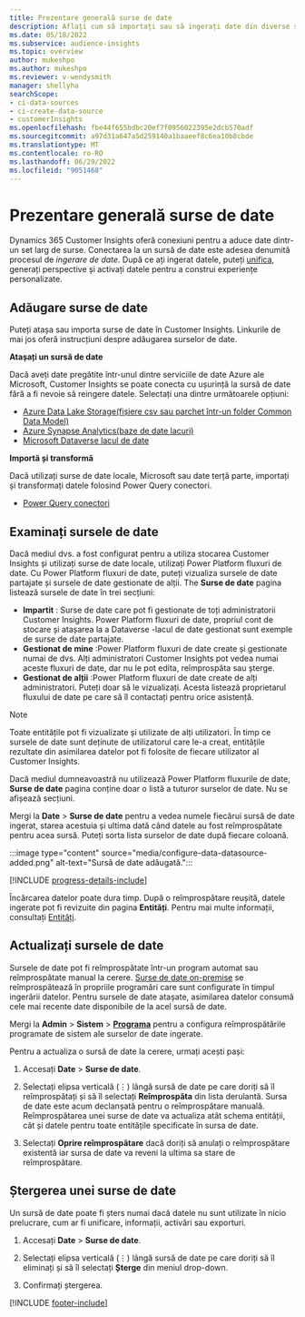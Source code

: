```yaml
---
title: Prezentare generală surse de date
description: Aflați cum să importați sau să ingerați date din diverse surse.
ms.date: 05/18/2022
ms.subservice: audience-insights
ms.topic: overview
author: mukeshpo
ms.author: mukeshpo
ms.reviewer: v-wendysmith
manager: shellyha
searchScope:
- ci-data-sources
- ci-create-data-source
- customerInsights
ms.openlocfilehash: fbe44f655bdbc20ef7f0956022395e2dcb570adf
ms.sourcegitcommit: a97d31a647a5d259140a1baaeef8c6ea10b8cbde
ms.translationtype: MT
ms.contentlocale: ro-RO
ms.lasthandoff: 06/29/2022
ms.locfileid: "9051468"
---
```

# <a name="data-sources-overview"></a>Prezentare generală surse de date

Dynamics 365 Customer Insights oferă conexiuni pentru a aduce date dintr-un set larg de surse. Conectarea la un sursă de date este adesea denumită procesul de *ingerare de date*. După ce ați ingerat datele, puteți [unifica](data-unification.md), generați perspective și activați datele pentru a construi experiențe personalizate.

## <a name="add-data-sources"></a>Adăugare surse de date

Puteți atașa sau importa surse de date în Customer Insights. Linkurile de mai jos oferă instrucțiuni despre adăugarea surselor de date.

**Atașați un sursă de date**

Dacă aveți date pregătite într-unul dintre serviciile de date Azure ale Microsoft, Customer Insights se poate conecta cu ușurință la sursă de date fără a fi nevoie să reingere datele. Selectați una dintre următoarele opțiuni:
- [Azure Data Lake Storage(fișiere csv sau parchet într-un folder Common Data Model)](connect-common-data-model.md)
- [Azure Synapse Analytics(baze de date lacuri)](connect-synapse.md)
- [Microsoft Dataverse lacul de date](connect-dataverse-managed-lake.md)

**Importă și transformă**

Dacă utilizați surse de date locale, Microsoft sau date terță parte, importați și transformați datele folosind Power Query conectori.
- [Power Query conectori](connect-power-query.md)

## <a name="review-data-sources"></a>Examinați sursele de date

Dacă mediul dvs. a fost configurat pentru a utiliza stocarea Customer Insights și utilizați surse de date locale, utilizați Power Platform fluxuri de date. Cu Power Platform fluxuri de date, puteți vizualiza sursele de date partajate și sursele de date gestionate de alții. The **Surse de date** pagina listează sursele de date în trei secțiuni:
- **Impartit** : Surse de date care pot fi gestionate de toți administratorii Customer Insights. Power Platform fluxuri de date, propriul cont de stocare și atașarea la a Dataverse -lacul de date gestionat sunt exemple de surse de date partajate.
- **Gestionat de mine** :Power Platform fluxuri de date create și gestionate numai de dvs. Alți administratori Customer Insights pot vedea numai aceste fluxuri de date, dar nu le pot edita, reîmprospăta sau șterge.
- **Gestionat de alții** :Power Platform fluxuri de date create de alți administratori. Puteți doar să le vizualizați. Acesta listează proprietarul fluxului de date pe care să îl contactați pentru orice asistență.
> [!NOTE]
> Toate entitățile pot fi vizualizate și utilizate de alți utilizatori. În timp ce sursele de date sunt deținute de utilizatorul care le-a creat, entitățile rezultate din asimilarea datelor pot fi folosite de fiecare utilizator al Customer Insights.

Dacă mediul dumneavoastră nu utilizează Power Platform fluxurile de date, **Surse de date** pagina conține doar o listă a tuturor surselor de date. Nu se afișează secțiuni.

Mergi la **Date** > **Surse de date** pentru a vedea numele fiecărui sursă de date ingerat, starea acestuia și ultima dată când datele au fost reîmprospătate pentru acea sursă. Puteți sorta lista surselor de date după fiecare coloană.

:::image type="content" source="media/configure-data-datasource-added.png" alt-text="Sursă de date adăugată.":::

[!INCLUDE [progress-details-include](includes/progress-details-pane.md)]

Încărcarea datelor poate dura timp. După o reîmprospătare reușită, datele ingerate pot fi revizuite din pagina **Entități**. Pentru mai multe informații, consultați [Entități](entities.md).

## <a name="refresh-data-sources"></a>Actualizați sursele de date

Sursele de date pot fi reîmprospătate într-un program automat sau reîmprospătate manual la cerere. [Surse de date on-premise](connect-power-query.md#add-data-from-on-premises-data-sources) se reîmprospătează în propriile programări care sunt configurate în timpul ingerării datelor. Pentru sursele de date atașate, asimilarea datelor consumă cele mai recente date disponibile de la acel sursă de date.

Mergi la **Admin** > **Sistem** > [**Programa**](system.md#schedule-tab) pentru a configura reîmprospătările programate de sistem ale surselor de date ingerate.

Pentru a actualiza o sursă de date la cerere, urmați acești pași:

1. Accesați **Date** > **Surse de date**.

1. Selectați elipsa verticală (&vellip;) lângă sursă de date pe care doriți să îl reîmprospătați și să îl selectați **Reîmprospăta** din lista derulantă. Sursa de date este acum declanșată pentru o reîmprospătare manuală. Reîmprospătarea unei surse de date va actualiza atât schema entității, cât și datele pentru toate entitățile specificate în sursa de date.

1. Selectați **Oprire reîmprospătare** dacă doriți să anulați o reîmprospătare existentă iar sursa de date va reveni la ultima sa stare de reîmprospătare.

## <a name="delete-a-data-source"></a>Ștergerea unei surse de date

Un sursă de date poate fi șters numai dacă datele nu sunt utilizate în nicio prelucrare, cum ar fi unificare, informații, activări sau exporturi.

1. Accesați **Date** > **Surse de date**.

2. Selectați elipsa verticală (&vellip;) lângă sursă de date pe care doriți să îl eliminați și să îl selectați **Șterge** din meniul drop-down.

3. Confirmați ștergerea.


[!INCLUDE [footer-include](includes/footer-banner.md)]
